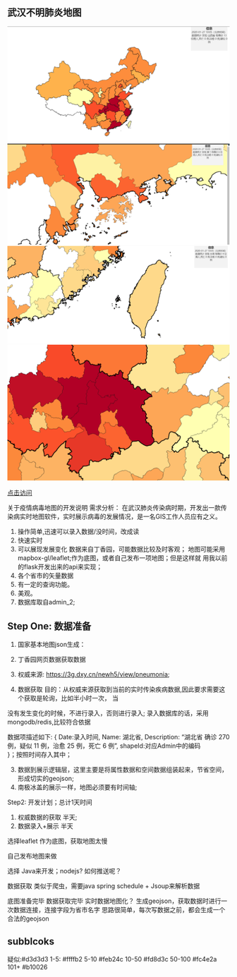 ## 武汉不明肺炎地图

![](./imgs/map.PNG)
![](./imgs/map2.PNG)
![](./imgs/map3.PNG)
![](./imgs/map4.PNG)

[点击访问](http://106.14.208.64/)


关于疫情病毒地图的开发说明
需求分析：
   在武汉肺炎传染病时期，开发出一款传染病实时地图软件，实时展示病毒的发展情况，是一名GIS工作人员应有之义。

1.	操作简单,迅速可以录入数据/没时间，改成读
2.	快速实时
3.	可以展现发展变化
数据来自丁香园，可能数据比较及时客观；
地图可能采用mapbox-gl/leaflet;作为底图，或者自己发布一项地图；但是这样就
用我以前的flask开发出来的api来实现；
4.	各个省市的矢量数据
5.	有一定的查询功能。
6.	美观。
7.	数据库取自admin_2;
 

## Step One: 数据准备
1.	国家基本地图json生成：
2.	丁香园网页数据获取数据


 

1.	权威来源:
https://3g.dxy.cn/newh5/view/pneumonia;
2.	数据获取
目的：从权威来源获取到当前的实时传染疾病数据,因此要求需要这个获取是轮询，比如半小时一次，
当
 
没有发生变化的时候，不进行录入，否则进行录入;
录入数据库的话，采用mongodb/redis,比较符合依据

数据项描述如下:
{
	 Date:录入时间,
  Name: 湖北省,
  Description: “湖北省 确诊 270 例，疑似 11 例，治愈 25 例，死亡 6 例”,
  shapeId:对应Admin中的编码  
}；按照时间存入其中；

3.	数据到展示逻辑层，这里主要是将属性数据和空间数据组装起来，节省空间，形成切实的geojson;
4.	南极冰盖的展示一样，地图必须要有时间轴;

Step2: 开发计划；总计1天时间
1.	权威数据的获取  半天;
2.	数据录入+展示 半天

选择leaflet 作为底图，获取地图太慢

自己发布地图来做

选择 Java来开发；nodejs? 如何推送呢？


数据获取 类似于爬虫，需要java spring schedule + Jsoup来解析数据

底图准备完毕
数据获取完毕
实时数据地图化？
生成geojson，获取数据时进行一次数据连接，连接字段为省市名字
思路很简单，每次写数据之前，都会生成一个合法的geojson

## subblcoks

疑似:#d3d3d3
1-5: #ffffb2
5-10 #feb24c
10-50 #fd8d3c
50-100 #fc4e2a
101+  #b10026
